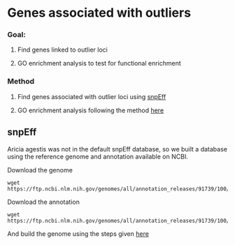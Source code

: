 # Genes associated with outliers

### Goal: 

1. Find genes linked to outlier loci

2. GO enrichment analysis to test for functional enrichment


### Method


1. Find genes associated with outlier loci using [snpEff](https://pcingola.github.io/SnpEff/)

2. GO enrichment analysis following the method [here](http://geneontology.org/docs/go-enrichment-analysis/) 



## snpEff

Aricia agestis was not in the default snpEff database, so we built a database using the reference genome and annotation available on NCBI. 

Download the genome
```
wget https://ftp.ncbi.nlm.nih.gov/genomes/all/annotation_releases/91739/100/GCF_905147365.1_ilAriAges1.1/GCF_905147365.1_ilAriAges1.1_genomic.fna.gz 
```

Download the annotation
```
wget https://ftp.ncbi.nlm.nih.gov/genomes/all/annotation_releases/91739/100/GCF_905147365.1_ilAriAges1.1/GCF_905147365.1_ilAriAges1.1_genomic.gtf.gz
```

And build the genome using the steps given [here](https://pcingola.github.io/SnpEff/se_buildingdb/)



